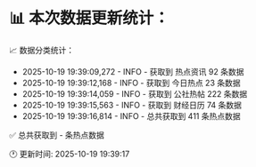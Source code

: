 📊 本次数据更新统计：
==========================

📈 数据分类统计：
- 2025-10-19 19:39:09,272 - INFO - 获取到 热点资讯 92 条数据
- 2025-10-19 19:39:12,168 - INFO - 获取到 今日热点 23 条数据
- 2025-10-19 19:39:14,059 - INFO - 获取到 公社热帖 222 条数据
- 2025-10-19 19:39:15,563 - INFO - 获取到 财经日历 74 条数据
- 2025-10-19 19:39:16,814 - INFO - 总共获取到 411 条热点数据

✅ 总共获取到 - 条热点数据

🕐 更新时间: 2025-10-19 19:39:17
